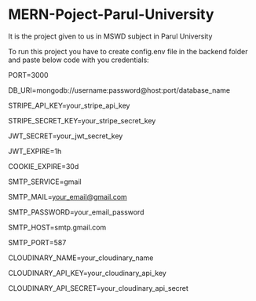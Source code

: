 # MERN-Poject-Parul-University
It is the project given to us in MSWD subject in Parul University


To run this project you have to create config.env file in the backend folder and paste below code with you credentials:

PORT=3000


DB_URI=mongodb://username:password@host:port/database_name


STRIPE_API_KEY=your_stripe_api_key


STRIPE_SECRET_KEY=your_stripe_secret_key


JWT_SECRET=your_jwt_secret_key


JWT_EXPIRE=1h


COOKIE_EXPIRE=30d


SMTP_SERVICE=gmail


SMTP_MAIL=your_email@gmail.com


SMTP_PASSWORD=your_email_password


SMTP_HOST=smtp.gmail.com


SMTP_PORT=587


CLOUDINARY_NAME=your_cloudinary_name


CLOUDINARY_API_KEY=your_cloudinary_api_key


CLOUDINARY_API_SECRET=your_cloudinary_api_secret

